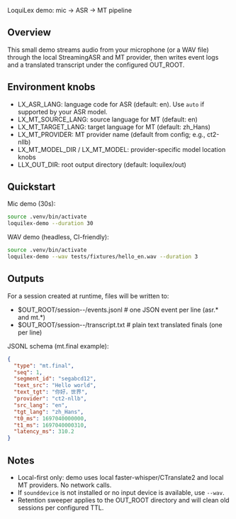 LoquiLex demo: mic -> ASR -> MT pipeline

Overview
--------
This small demo streams audio from your microphone (or a WAV file) through the local StreamingASR and MT provider, then writes event logs and a translated transcript under the configured OUT_ROOT.

Environment knobs
-----------------
- LX_ASR_LANG: language code for ASR (default: en). Use `auto` if supported by your ASR model.
- LX_MT_SOURCE_LANG: source language for MT (default: en)
- LX_MT_TARGET_LANG: target language for MT (default: zh_Hans)
- LX_MT_PROVIDER: MT provider name (default from config; e.g., ct2-nllb)
- LX_MT_MODEL_DIR / LX_MT_MODEL: provider-specific model location knobs
- LLX_OUT_DIR: root output directory (default: loquilex/out)

Quickstart
----------
Mic demo (30s):

```bash
source .venv/bin/activate
loquilex-demo --duration 30
```

WAV demo (headless, CI-friendly):

```bash
source .venv/bin/activate
loquilex-demo --wav tests/fixtures/hello_en.wav --duration 3
```

Outputs
-------
For a session created at runtime, files will be written to:

- $OUT_ROOT/session-<ts>-<id>/events.jsonl  # one JSON event per line (asr.* and mt.*)
- $OUT_ROOT/session-<ts>-<id>/transcript.txt  # plain text translated finals (one per line)

JSONL schema (mt.final example):

```json
{
  "type": "mt.final",
  "seq": 1,
  "segment_id": "segabcd12",
  "text_src": "Hello world",
  "text_tgt": "你好，世界",
  "provider": "ct2-nllb",
  "src_lang": "en",
  "tgt_lang": "zh_Hans",
  "t0_ms": 1697040000000,
  "t1_ms": 1697040000310,
  "latency_ms": 310.2
}
```

Notes
-----
- Local-first only: demo uses local faster-whisper/CTranslate2 and local MT providers. No network calls.
- If `sounddevice` is not installed or no input device is available, use `--wav`.
- Retention sweeper applies to the OUT_ROOT directory and will clean old sessions per configured TTL.
